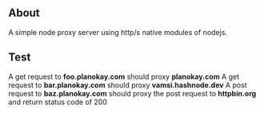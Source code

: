 ## About

A simple node proxy server using http/s native modules of nodejs.

## Test

A get request to **foo.planokay.com** should proxy **planokay.com**
A get request to **bar.planokay.com** should proxy **vamsi.hashnode.dev**
A post request to **baz.planokay.com** should proxy the post request to **httpbin.org** and return status code of 200
